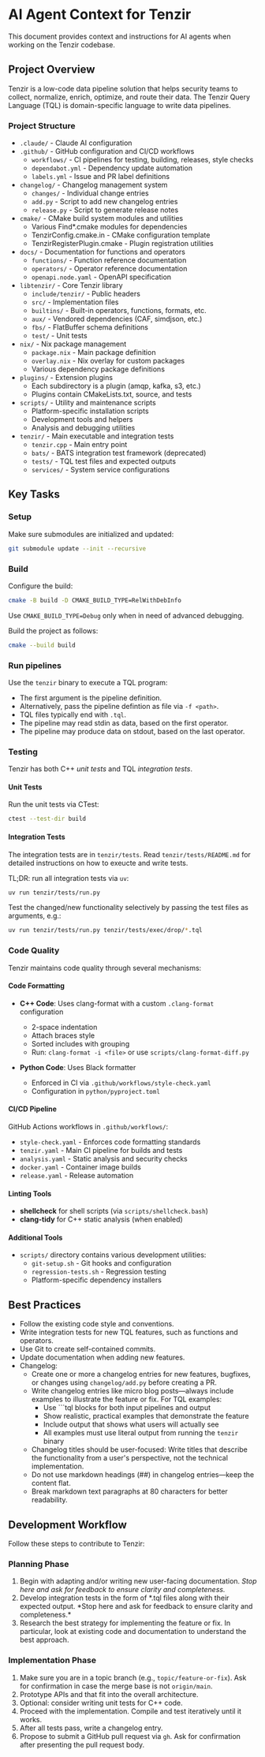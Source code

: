 # AI Agent Context for Tenzir

This document provides context and instructions for AI agents when working on
the Tenzir codebase.

## Project Overview

Tenzir is a low-code data pipeline solution that helps security teams to
collect, normalize, enrich, optimize, and route their data. The Tenzir Query
Language (TQL) is domain-specific language to write data pipelines.

### Project Structure

- `.claude/` - Claude AI configuration
- `.github/` - GitHub configuration and CI/CD workflows
  - `workflows/` - CI pipelines for testing, building, releases, style checks
  - `dependabot.yml` - Dependency update automation
  - `labels.yml` - Issue and PR label definitions
- `changelog/` - Changelog management system
  - `changes/` - Individual change entries
  - `add.py` - Script to add new changelog entries
  - `release.py` - Script to generate release notes
- `cmake/` - CMake build system modules and utilities
  - Various Find\*.cmake modules for dependencies
  - TenzirConfig.cmake.in - CMake configuration template
  - TenzirRegisterPlugin.cmake - Plugin registration utilities
- `docs/` - Documentation for functions and operators
  - `functions/` - Function reference documentation
  - `operators/` - Operator reference documentation
  - `openapi.node.yaml` - OpenAPI specification
- `libtenzir/` - Core Tenzir library
  - `include/tenzir/` - Public headers
  - `src/` - Implementation files
  - `builtins/` - Built-in operators, functions, formats, etc.
  - `aux/` - Vendored dependencies (CAF, simdjson, etc.)
  - `fbs/` - FlatBuffer schema definitions
  - `test/` - Unit tests
- `nix/` - Nix package management
  - `package.nix` - Main package definition
  - `overlay.nix` - Nix overlay for custom packages
  - Various dependency package definitions
- `plugins/` - Extension plugins
  - Each subdirectory is a plugin (amqp, kafka, s3, etc.)
  - Plugins contain CMakeLists.txt, source, and tests
- `scripts/` - Utility and maintenance scripts
  - Platform-specific installation scripts
  - Development tools and helpers
  - Analysis and debugging utilities
- `tenzir/` - Main executable and integration tests
  - `tenzir.cpp` - Main entry point
  - `bats/` - BATS integration test framework (deprecated)
  - `tests/` - TQL test files and expected outputs
  - `services/` - System service configurations

## Key Tasks

### Setup

Make sure submodules are initialized and updated:

```sh
git submodule update --init --recursive
```

### Build

Configure the build:

```sh
cmake -B build -D CMAKE_BUILD_TYPE=RelWithDebInfo
```

Use `CMAKE_BUILD_TYPE=Debug` only when in need of advanced debugging.

Build the project as follows:

```bash
cmake --build build
```

### Run pipelines

Use the `tenzir` binary to execute a TQL program:

- The first argument is the pipeline definition.
- Alternatively, pass the pipeline defintion as file via `-f <path>`.
- TQL files typically end with `.tql`.
- The pipeline may read stdin as data, based on the first operator.
- The pipeline may produce data on stdout, based on the last operator.

### Testing

Tenzir has both C++ _unit tests_ and TQL _integration tests_.

#### Unit Tests

Run the unit tests via CTest:

```sh
ctest --test-dir build
```

#### Integration Tests

The integration tests are in `tenzir/tests`. Read `tenzir/tests/README.md` for
detailed instructions on how to exeucte and write tests.

TL;DR: run all integration tests via `uv`:

```sh
uv run tenzir/tests/run.py
```

Test the changed/new functionality selectively by passing the test files as
arguments, e.g.:

```sh
uv run tenzir/tests/run.py tenzir/tests/exec/drop/*.tql
```

### Code Quality

Tenzir maintains code quality through several mechanisms:

#### Code Formatting

- **C++ Code**: Uses clang-format with a custom `.clang-format` configuration

  - 2-space indentation
  - Attach braces style
  - Sorted includes with grouping
  - Run: `clang-format -i <file>` or use `scripts/clang-format-diff.py`

- **Python Code**: Uses Black formatter
  - Enforced in CI via `.github/workflows/style-check.yaml`
  - Configuration in `python/pyproject.toml`

#### CI/CD Pipeline

GitHub Actions workflows in `.github/workflows/`:

- `style-check.yaml` - Enforces code formatting standards
- `tenzir.yaml` - Main CI pipeline for builds and tests
- `analysis.yaml` - Static analysis and security checks
- `docker.yaml` - Container image builds
- `release.yaml` - Release automation

#### Linting Tools

- **shellcheck** for shell scripts (via `scripts/shellcheck.bash`)
- **clang-tidy** for C++ static analysis (when enabled)

#### Additional Tools

- `scripts/` directory contains various development utilities:
  - `git-setup.sh` - Git hooks and configuration
  - `regression-tests.sh` - Regression testing
  - Platform-specific dependency installers

## Best Practices

- Follow the existing code style and conventions.
- Write integration tests for new TQL features, such as functions and
  operators.
- Use Git to create self-contained commits.
- Update documentation when adding new features.
- Changelog:
  - Create one or more a changelog entries for new features, bugfixes, or changes
    using `changelog/add.py` before creating a PR.
  - Write changelog entries like micro blog posts—always include examples to
    illustrate the feature or fix. For TQL examples:
    - Use ```tql blocks for both input pipelines and output
    - Show realistic, practical examples that demonstrate the feature
    - Include output that shows what users will actually see
    - All examples must use literal output from running the `tenzir` binary
  - Changelog titles should be user-focused: Write titles that describe the
    functionality from a user's perspective, not the technical implementation.
  - Do not use markdown headings (##) in changelog entries—keep the content flat.
  - Break markdown text paragraphs at 80 characters for better readability.

## Development Workflow

Follow these steps to contribute to Tenzir:

### Planning Phase

1. Begin with adapting and/or writing new user-facing documentation.
   _Stop here and ask for feedback to ensure clarity and completeness._
2. Develop integration tests in the form of *.tql files along with their
   expected output.
   *Stop here and ask for feedback to ensure clarity and completeness.\*
3. Research the best strategy for implementing the feature or fix. In
   particular, look at existing code and documentation to understand the best
   approach.

### Implementation Phase

1. Make sure you are in a topic branch (e.g., `topic/feature-or-fix`).
   Ask for confirmation in case the merge base is not `origin/main`.
2. Prototype APIs and that fit into the overall architecture.
3. Optional: consider writing unit tests for C++ code.
4. Proceed with the implementation. Compile and test iteratively until it works.
5. After all tests pass, write a changelog entry.
6. Propose to submit a GitHub pull request via `gh`.
   Ask for confirmation after presenting the pull request body.

